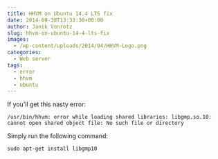 ```yaml
---
title: HHVM on Ubuntu 14.4 LTS fix
date: 2014-09-30T13:33:30+00:00
author: Janik Vonrotz
slug: hhvm-on-ubuntu-14-4-lts-fix
images:
  - /wp-content/uploads/2014/04/HHVM-Logo.png
categories:
  - Web server
tags:
  - error
  - hhvm
  - ubuntu
---
```

If you'll get this nasty error:

	/usr/bin/hhvm: error while loading shared libraries: libgmp.so.10: cannot open shared object file: No such file or directory

Simply run the following command:

	sudo apt-get install libgmp10

